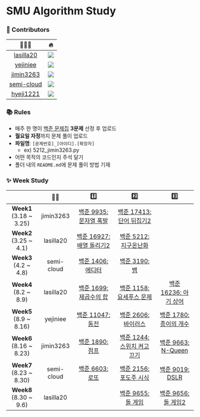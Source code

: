 # SMU Algorithm Study

### 🌱 Contributors

|🙋🏻‍♀️ | 🔥 |
|:---:|:---:|
|[lasilla20](https://github.com/lasilla20)|<img src="https://img.shields.io/badge/C++-00599C?style=flat-square&logo=C%2B%2B&logoColor=white"/>|  
|[yejiniee](https://github.com/yejiniee)|<img src="https://img.shields.io/badge/Python-3766AB?style=flat-square&logo=Python&logoColor=white"/>|
|[jimin3263](https://github.com/jimin3263)|<img src="https://img.shields.io/badge/Python-3766AB?style=flat-square&logo=Python&logoColor=white"/>|
|[semi-cloud](https://github.com/semi-cloud)|<img src="https://img.shields.io/badge/Java-007396?style=flat-square&logo=Java&logoColor=white"/> |
|[hyeji1221](https://github.com/hyeji1221)|<img src="https://img.shields.io/badge/C++-00599C?style=flat-square&logo=C%2B%2B&logoColor=white"/>|


### 📚 Rules
- 매주 한 명이 [백준 문제집](https://github.com/tony9402/baekjoon) **3문제** 선정 후 업로드
- **월요일 자정**까지 문제 풀이 업로드
- **파일명**: `[문제번호]_[아이디].[확장자]`
  - ex) 5212_jimin3263.py 
- 어떤 목적의 코드인지 주석 달기
- 폴더 내의 `README.md`에 문제 풀이 방법 기재


### ✨ Week Study

|       | 👩🏻 | 1️⃣  | 2️⃣| 3️⃣ |
| :-------: | :---: | :---: | :---: | :------: |
| **Week1** <br>(3.18 ~ 3.25)|jimin3263| [백준 9935: 문자열 폭발](https://www.acmicpc.net/problem/9935)| [백준 17413: 단어 뒤집기2](https://www.acmicpc.net/problem/17413) |  |
| **Week2** <br>(3.25 ~ 4.1)|lasilla20| [백준 16927: 배열 돌리기2](https://www.acmicpc.net/problem/16927) | [백준 5212: 지구온난화](https://www.acmicpc.net/problem/5212) | |
| **Week3** <br>(4.2 ~ 4.8)| semi-cloud| [백준 1406: 에디터](https://www.acmicpc.net/problem/1406) | [백준 3190: 뱀](https://www.acmicpc.net/problem/3190)| |
| **Week4** <br>(8.2 ~ 8.9)| lasilla20 | [백준 1699: 제곱수의 합](https://www.acmicpc.net/problem/1699) | [백준 1158: 요세푸스 문제](https://www.acmicpc.net/problem/1158) | [백준 16236: 아기 상어 ](https://www.acmicpc.net/problem/16236) |
| **Week5** <br>(8.9 ~ 8.16)|yejiniee| [백준 11047: 동전](https://www.acmicpc.net/problem/11047)| [백준 2606: 바이러스](https://www.acmicpc.net/problem/2606)| [백준 1780: 종이의 개수](https://www.acmicpc.net/problem/1780)|  
| **Week6** <br>(8.16 ~ 8.23)|jimin3263| [백준 1890: 점프](https://www.acmicpc.net/problem/1890)| [백준 1244: 스위치 켜고 끄기](https://www.acmicpc.net/problem/1244)| [백준 9663: N-Queen](https://www.acmicpc.net/problem/9663)|
| **Week7** <br>(8.23 ~ 8.30)|semi-cloud| [백준 6603: 로또](https://www.acmicpc.net/problem/6603)| [백준 2156: 포도주 시식](https://www.acmicpc.net/problem/2156) | [백준 9019: DSLR](https://www.acmicpc.net/problem/9019)|
| **Week8** <br>(8.30 ~ 9.6)|lasilla20| | [백준 9655: 돌 게임](https://www.acmicpc.net/problem/9655)| [백준 9656: 돌 게임2](https://www.acmicpc.net/problem/9656)|

